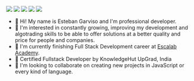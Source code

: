 <a href="mailto:e.garvisovenegas@gmail.com" rel="nofollow">![](https://img.shields.io/badge/-Gmail-EA4335?style=solid&labelColor=ffffff&logo=Gmail)</a>
<a href="https://wa.me/+12898233933" rel="nofollow">![](https://img.shields.io/badge/-WhatsApp-25D366?style=solid&labelColor=25D366&logoColor=ffffff&logo=Whatsapp)</a>
<a href="https://skype:esteban.garviso?chat" rel="nofollow">![](https://img.shields.io/badge/-Skype-00AFF0?style=solid&labelColor=ffffff&logo=Skype)</a>
<a href="https://weixin://dl/chat?estebangarviso" rel="nofollow">![](https://img.shields.io/badge/-WeChat-07C160?style=solid&labelColor=ffffff&logo=Wechat)</a>
<a href="https://www.linkedin.com/in/estebangarviso/" rel="nofollow">![](https://img.shields.io/badge/-LinkedIn-0A66C2?style=solid&labelColor=0A66C2&logo=linkedin)</a>
- 👋 Hi! My name is Esteban Garviso and I'm professional developer.
- 👀 I'm interested in constantly growing, improving my development and algotrading skills to be able to offer solutions at a better quality and price for people and companies.
- 🌱 I'm currently finishing Full Stack Development career at <a href="https://escalab.academy/">Escalab Academy</a>.
- 🌲 Certified Fullstack Developer by KnowledgeHut UpGrad, India
- 💞️ I'm looking to collaborate on creating new projects in JavaScript or every kind of language.

<!---
estebangarviso/estebangarviso is a ✨ special ✨ repository because its `README.md` (this file) appears on your GitHub profile.
You can click the Preview link to take a look at your changes.
--->
